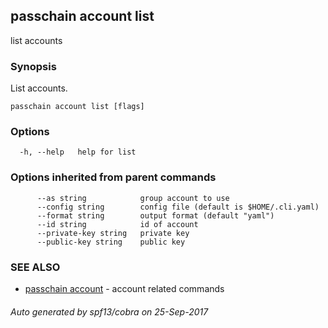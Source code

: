 ## passchain account list

list accounts

### Synopsis


List accounts.

```
passchain account list [flags]
```

### Options

```
  -h, --help   help for list
```

### Options inherited from parent commands

```
      --as string            group account to use
      --config string        config file (default is $HOME/.cli.yaml)
      --format string        output format (default "yaml")
      --id string            id of account
      --private-key string   private key
      --public-key string    public key
```

### SEE ALSO
* [passchain account](passchain_account.md)	 - account related commands

###### Auto generated by spf13/cobra on 25-Sep-2017
